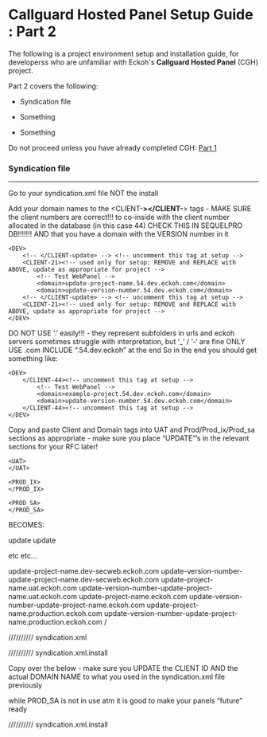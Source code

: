 # Callguard Hosted Panel Setup Guide : Part 2

The following is a project environment setup and installation guide, for developerss who are unfamiliar with Eckoh's **Callguard Hosted Panel** (CGH) project.

Part 2 covers the following:

- Syndication file

- Something

- Something

Do not proceed unless you have already completed CGH: [Part 1](deadlink) 

### Syndication file

------









Go to your syndication.xml file NOT the install

Add your domain names to the <CLIENT-**></CLIENT-**> tags - MAKE SURE the client numbers are correct!!! to co-inside with the client number allocated in the database (in this case 44) CHECK THIS IN SEQUELPRO DB!!!!!!!
AND that you have a domain with the VERSION number in it

```
<DEV>
    <!-- </CLIENT-update> --> <!-- uncomment this tag at setup -->
    <CLIENT-21><!-- used only for setup: REMOVE and REPLACE with ABOVE, update as appropriate for project -->
        <!-- Test WebPanel -->
        <domain>update-project-name.54.dev.eckoh.com</domain>
        <domain>update-version-number.54.dev.eckoh.com</domain>
    <!-- </CLIENT-update> --> <!-- uncomment this tag at setup -->
    <CLIENT-21><!-- used only for setup: REMOVE and REPLACE with ABOVE, update as appropriate for project -->
</DEV>
```

DO NOT USE ‘.’ easily!!! - they represent subfolders in urls and eckoh servers sometimes struggle with interpretation, but ‘_’ / ‘-‘ are fine
ONLY USE .com
INCLUDE “.54.dev.eckoh” at the end
So in the end you should get something like:

```
<DEV>
    </CLIENT-44><!-- uncomment this tag at setup -->
        <!-- Test WebPanel -->
        <domain>example-project.54.dev.eckoh.com</domain>
        <domain>update-version-number.54.dev.eckoh.com</domain>
    </CLIENT-44><!-- uncomment this tag at setup -->
</DEV>
```

Copy and paste Client and Domain tags into UAT and Prod/Prod_ix/Prod_sa sections as appropriate - make sure you place “UPDATE”’s in the relevant sections for your RFC later!

```
<UAT>
</UAT>

<PROD_IX>
</PROD_IX>

<PROD_SA>
</PROD_SA>
```

BECOMES:

<UAT>
        <CLIENT-update>
            <!-- Test WebPanel -->
            <domain>update</domain>
            <domain>update</domain>
        </CLIENT-update>
    </UAT>

etc etc…

<?xml version="1.0" encoding="UTF-8"?>
<syndications>
<DEV>
    <!-- </CLIENT-update> --> <!-- uncomment this tag at setup -->
    <CLIENT-21><!-- used only for setup: REMOVE and REPLACE with ABOVE, update as appropriate for project -->
        <!-- Test WebPanel -->
        <domain>update-project-name.dev-secweb.eckoh.com</domain>
        <domain>update-version-number-update-project-name.dev-secweb.eckoh.com</domain>
    <!-- </CLIENT-update> --> <!-- uncomment this tag at setup -->
    <CLIENT-21><!-- used only for setup: REMOVE and REPLACE with ABOVE, update as appropriate for project -->
</DEV>
<UAT>
    <CLIENT-update>
        <!-- Test WebPanel -->
        <domain>update-project-name.uat.eckoh.com</domain>
        <domain>update-version-number-update-project-name.uat.eckoh.com</domain>
    </CLIENT-update>
</UAT>
<PROD_IX>
    <CLIENT-update>
        <domain>update-project-name.eckoh.com</domain>
        <domain>update-version-number-update-project-name.eckoh.com</domain>
    </CLIENT-update>
</PROD_IX>
<PROD_SA>
    <CLIENT-update>
        <domain>update-project-name.production.eckoh.com</domain>
        <domain>update-version-number-update-project-name.production.eckoh.com</domain>
    </CLIENT-update>
</PROD_SA>/

////////// syndication.xml

////////// syndication.xml.install

Copy over the below - make sure you UPDATE the CLIENT ID AND the actual DOMAIN NAME to what you used in the syndication.xml file previously

</syndications>

while PROD_SA is not in use atm it is good to make your panels “future” ready

////////// syndication.xml.install

